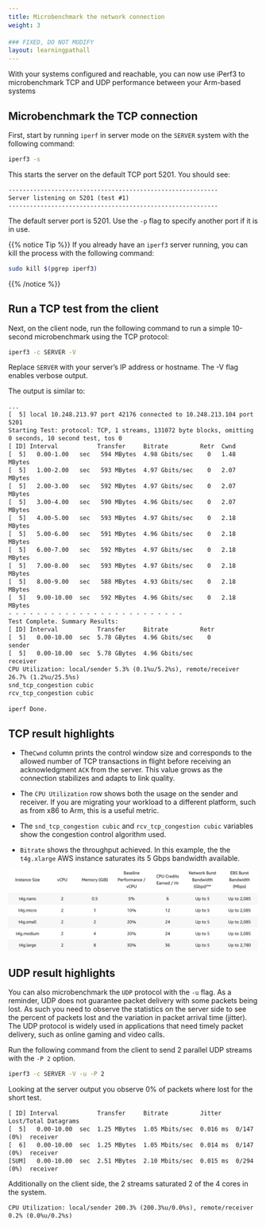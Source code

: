 ```yaml
---
title: Microbenchmark the network connection
weight: 3

### FIXED, DO NOT MODIFY
layout: learningpathall
---
```


With your systems configured and reachable, you can now use iPerf3 to microbenchmark TCP and UDP performance between your Arm-based systems

## Microbenchmark the TCP connection

First, start by running `iperf` in server mode on the `SERVER` system with the following command: 

```bash
iperf3 -s
```

This starts the server on the default TCP port 5201. You should see:

```output
-----------------------------------------------------------
Server listening on 5201 (test #1)
-----------------------------------------------------------

```

The default server port is 5201. Use the `-p` flag to specify another port if it is in use.

{{% notice Tip %}}
If you already have an `iperf3` server running, you can kill the process with the following command: 
 ```bash
 sudo kill $(pgrep iperf3)
 ```
{{% /notice %}}

## Run a TCP test from the client

Next, on the client node, run the following command to run a simple 10-second microbenchmark using the TCP protocol: 

```bash
iperf3 -c SERVER -V
```
Replace `SERVER` with your server’s IP address or hostname. The -V flag enables verbose output. 

The output is similar to:

```output
...
[  5] local 10.248.213.97 port 42176 connected to 10.248.213.104 port 5201
Starting Test: protocol: TCP, 1 streams, 131072 byte blocks, omitting 0 seconds, 10 second test, tos 0
[ ID] Interval           Transfer     Bitrate         Retr  Cwnd
[  5]   0.00-1.00   sec   594 MBytes  4.98 Gbits/sec    0   1.48 MBytes       
[  5]   1.00-2.00   sec   593 MBytes  4.97 Gbits/sec    0   2.07 MBytes       
[  5]   2.00-3.00   sec   592 MBytes  4.97 Gbits/sec    0   2.07 MBytes       
[  5]   3.00-4.00   sec   590 MBytes  4.96 Gbits/sec    0   2.07 MBytes       
[  5]   4.00-5.00   sec   593 MBytes  4.97 Gbits/sec    0   2.18 MBytes       
[  5]   5.00-6.00   sec   591 MBytes  4.96 Gbits/sec    0   2.18 MBytes       
[  5]   6.00-7.00   sec   592 MBytes  4.97 Gbits/sec    0   2.18 MBytes       
[  5]   7.00-8.00   sec   593 MBytes  4.97 Gbits/sec    0   2.18 MBytes       
[  5]   8.00-9.00   sec   588 MBytes  4.93 Gbits/sec    0   2.18 MBytes       
[  5]   9.00-10.00  sec   592 MBytes  4.96 Gbits/sec    0   2.18 MBytes       
- - - - - - - - - - - - - - - - - - - - - - - - -
Test Complete. Summary Results:
[ ID] Interval           Transfer     Bitrate         Retr
[  5]   0.00-10.00  sec  5.78 GBytes  4.96 Gbits/sec    0             sender
[  5]   0.00-10.00  sec  5.78 GBytes  4.96 Gbits/sec                  receiver
CPU Utilization: local/sender 5.3% (0.1%u/5.2%s), remote/receiver 26.7% (1.2%u/25.5%s)
snd_tcp_congestion cubic
rcv_tcp_congestion cubic

iperf Done.
```
## TCP result highlights

- The`Cwnd` column prints the control window size and corresponds to the allowed number of TCP transactions in flight before receiving an acknowledgment `ACK` from the server. This value grows as the connection stabilizes and adapts to link quality.

- The `CPU Utilization` row shows both the usage on the sender and receiver. If you are migrating your workload to a different platform, such as from x86 to Arm, this is a useful metric. 

- The `snd_tcp_congestion cubic` and `rcv_tcp_congestion cubic` variables show the congestion control algorithm used.

- `Bitrate` shows the throughput achieved. In this example, the the `t4g.xlarge` AWS instance saturates its 5 Gbps bandwidth available. 

![instance-network-size#center](./instance-network-size.png "Instance network size")

## UDP result highlights

You can also microbenchmark the `UDP` protocol with the `-u` flag. As a reminder, UDP does not guarantee packet delivery with some packets being lost. As such you need to observe the statistics on the server side to see the percent of packets lost and the variation in packet arrival time (jitter). The UDP protocol is widely used in applications that need timely packet delivery, such as online gaming and video calls. 

Run the following command from the client to send 2 parallel UDP streams with the `-P 2` option.

```bash
iperf3 -c SERVER -V -u -P 2
```

Looking at the server output you observe 0% of packets where lost for the short test. 

```output
[ ID] Interval           Transfer     Bitrate         Jitter    Lost/Total Datagrams
[  5]   0.00-10.00  sec  1.25 MBytes  1.05 Mbits/sec  0.016 ms  0/147 (0%)  receiver
[  6]   0.00-10.00  sec  1.25 MBytes  1.05 Mbits/sec  0.014 ms  0/147 (0%)  receiver
[SUM]   0.00-10.00  sec  2.51 MBytes  2.10 Mbits/sec  0.015 ms  0/294 (0%)  receiver
```

Additionally on the client side, the 2 streams saturated 2 of the 4 cores in the system. 

```output
CPU Utilization: local/sender 200.3% (200.3%u/0.0%s), remote/receiver 0.2% (0.0%u/0.2%s)
```